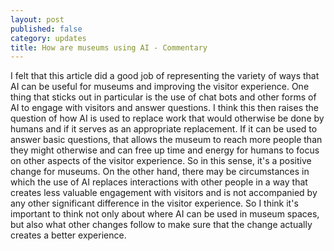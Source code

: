 ```yaml
---
layout: post
published: false
category: updates
title: How are museums using AI - Commentary
---
```

I felt that this article did a good job of representing the variety of ways that AI can be useful for museums and improving the visitor experience. One thing that sticks out in particular is the use of chat bots and other forms of AI to engage with visitors and answer questions. I think this then raises the question of how AI is used to replace work that would otherwise be done by humans and if it serves as an appropriate replacement. If it can be used to answer basic questions, that allows the museum to reach more people than they might otherwise and can free up time and energy for humans to focus on other aspects of the visitor experience. So in this sense, it's a positive change for museums. On the other hand, there may be circumstances in which the use of AI replaces interactions with other people in a way that creates less valuable engagement with visitors and is not accompanied by any other significant difference in the visitor experience. So I think it's important to think not only about where AI can be used in museum spaces, but also what other changes follow to make sure that the change actually creates a better experience. 